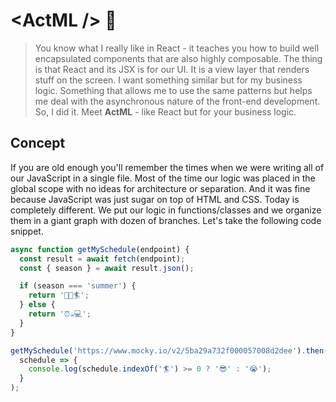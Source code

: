 # &lt;ActML /> :rocket: <!-- omit in toc -->

> You know what I really like in React - it teaches you how to build well encapsulated components that are also highly composable. The thing is that React and its JSX is for our UI. It is a view layer that renders stuff on the screen. I want something similar but for my business logic. Something that allows me to use the same patterns but helps me deal with the asynchronous nature of the front-end development. So, I did it. Meet **ActML** - like React but for your business logic. 

## Concept

If you are old enough you'll remember the times when we were writing all of our JavaScript in a single file. Most of the time our logic was placed in the global scope with no ideas for architecture or separation. And it was fine because JavaScript was just sugar on top of HTML and CSS. Today is completely different. We put our logic in functions/classes and we organize them in a giant graph with dozen of branches. Let's take the following code snippet.

```js
async function getMySchedule(endpoint) {
  const result = await fetch(endpoint);
  const { season } = await result.json();

  if (season === 'summer') {
    return '🌴🍨🏄';
  } else {
    return '⏰☕️💻';
  }
}

getMySchedule('https://www.mocky.io/v2/5ba29a732f000057008d2dee').then(
  schedule => {
    console.log(schedule.indexOf('🏄') >= 0 ? '😎' : '😭');
  }
);
```


